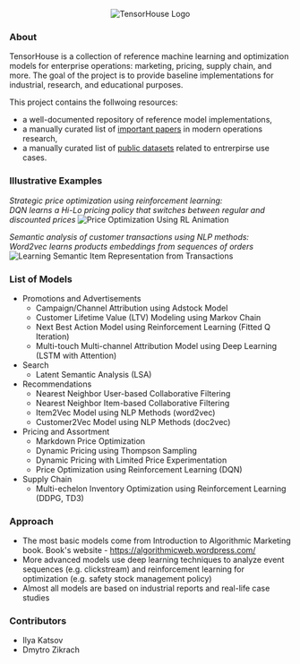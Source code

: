 <p align="center">
  <img src="https://github.com/ikatsov/algorithmic-marketing-examples/blob/master/resources/logo-2000x436px-gr.png" title="TensorHouse Logo">
</p>

### About
TensorHouse is a collection of reference machine learning and optimization models for enterprise operations: marketing, pricing, supply chain, and more. The goal of the project is to provide baseline implementations for industrial, research, and educational purposes.

This project contains the follwoing resources:
* a well-documented repository of reference model implementations, 
* a manually curated list of [important papers](https://github.com/ikatsov/tensor-house/blob/master/resources/papers.md) in modern operations research,
* a manually curated list of [public datasets](https://github.com/ikatsov/tensor-house/blob/master/resources/datasets.md) related to entrerpirse use cases.

### Illustrative Examples
*Strategic price optimization using reinforcement learning: \
DQN learns a Hi-Lo pricing policy that switches between regular and discounted prices*
![Price Optimization Using RL Animation](https://github.com/ikatsov/algorithmic-marketing-examples/blob/master/resources/hilo-pricing-dqn-training-animation.gif)

*Semantic analysis of customer transactions using NLP methods: \
Word2vec learns products embeddings from sequences of orders*
![Learning Semantic Item Representation from Transactions](https://github.com/ikatsov/algorithmic-marketing-examples/blob/master/resources/item2vec-clustering.gif)

### List of Models 

* Promotions and Advertisements
   * Campaign/Channel Attribution using Adstock Model
   * Customer Lifetime Value (LTV) Modeling using Markov Chain
   * Next Best Action Model using Reinforcement Learning (Fitted Q Iteration)
   * Multi-touch Multi-channel Attribution Model using Deep Learning (LSTM with Attention)
* Search
   * Latent Semantic Analysis (LSA)
* Recommendations
   * Nearest Neighbor User-based Collaborative Filtering
   * Nearest Neighbor Item-based Collaborative Filtering
   * Item2Vec Model using NLP Methods (word2vec)
   * Customer2Vec Model using NLP Methods (doc2vec)
* Pricing and Assortment
  * Markdown Price Optimization
  * Dynamic Pricing using Thompson Sampling
  * Dynamic Pricing with Limited Price Experimentation
  * Price Optimization using Reinforcement Learning (DQN)
* Supply Chain
  * Multi-echelon Inventory Optimization using Reinforcement Learning (DDPG, TD3)

### Approach
* The most basic models come from Introduction to Algorithmic Marketing book. Book's website - https://algorithmicweb.wordpress.com/
* More advanced models use deep learning techniques to analyze event sequences (e.g. clickstream) and reinforcement learning for optimization (e.g. safety stock management policy)
* Almost all models are based on industrial reports and real-life case studies

### Contributors
* Ilya Katsov
* Dmytro Zikrach 

